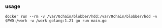 ### usage
`docker run --rm -v /var/0chain/blobber/hdd:/var/0chain/blobber/hdd -v $PWD:/work -w /work golang:1.21 go run main.go`
